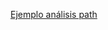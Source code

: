 
[Ejemplo análisis path](https://franciscomeneses.github.io/ejercicio_path/analisis_senderos_educacion.html)
